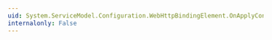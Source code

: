 ```yaml
---
uid: System.ServiceModel.Configuration.WebHttpBindingElement.OnApplyConfiguration(System.ServiceModel.Channels.Binding)
internalonly: False
---
```

